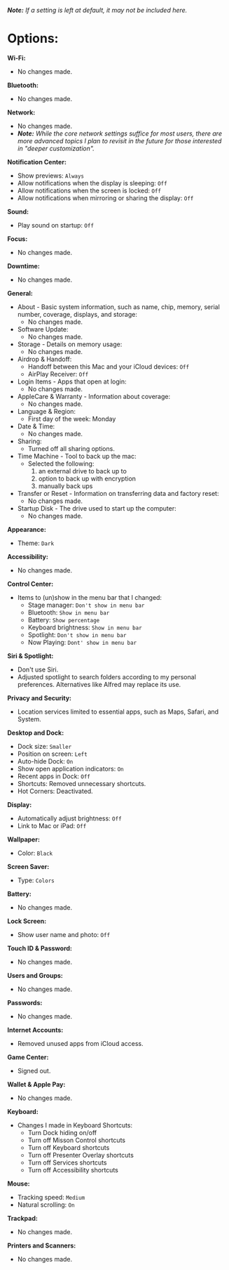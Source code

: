 _**Note:** If a setting is left at default, it may not be included here._

# Options:
**Wi-Fi:**
- No changes made.

**Bluetooth:**
- No changes made.

**Network:**
- No changes made.
- _**Note:** While the core network settings suffice for most users, there are more advanced topics I plan to revisit in the future for those interested in "deeper customization"._

**Notification Center:**
- Show previews: `Always`
- Allow notifications when the display is sleeping: `Off`
- Allow notifications when the screen is locked: `Off`
- Allow notifications when mirroring or sharing the display: `Off`

**Sound:**
- Play sound on startup: `Off`

**Focus:**
- No changes made.

**Downtime:**
- No changes made.

**General:**
- About - Basic system information, such as name, chip, memory, serial number, coverage, displays, and storage:
	- No changes made.
- Software Update: 
	- No changes made.
- Storage - Details on memory usage:
	- No changes made.
- Airdrop & Handoff:
    - Handoff between this Mac and your iCloud devices: `Off`
    - AirPlay Receiver: `Off`
- Login Items - Apps that open at login:
	- No changes made.
- AppleCare & Warranty - Information about coverage:
	- No changes made.
- Language & Region:
    - First day of the week: Monday
- Date & Time: 
	- No changes made.
- Sharing:
	- Turned off all sharing options.
- Time Machine - Tool to back up the mac:
	- Selected the following:
		1. an external drive to back up to
		2. option to back up with encryption
		3. manually back ups
- Transfer or Reset - Information on transferring data and factory reset:
	- No changes made.
- Startup Disk - The drive used to start up the computer:
	- No changes made.

**Appearance:**
- Theme: `Dark`

**Accessibility:**
- No changes made.

**Control Center:**
- Items to (un)show in the menu bar that I changed:
    - Stage manager: `Don't show in menu bar`
    - Bluetooth: `Show in menu bar`
    - Battery: `Show percentage`
    - Keyboard brightness: `Show in menu bar`
    - Spotlight: `Don't show in menu bar`
    - Now Playing: `Dont' show in menu bar`

**Siri & Spotlight:**
- Don't use Siri.
- Adjusted spotlight to search folders according to my personal preferences. Alternatives like Alfred may replace its use.

**Privacy and Security:**
- Location services limited to essential apps, such as Maps, Safari, and System.

**Desktop and Dock:**
- Dock size: `Smaller`
- Position on screen: `Left`
- Auto-hide Dock: `On`
- Show open application indicators: `On`
- Recent apps in Dock: `Off`
- Shortcuts: Removed unnecessary shortcuts.
- Hot Corners: Deactivated.

**Display:**
- Automatically adjust brightness: `Off`
- Link to Mac or iPad: `Off`

**Wallpaper:**
- Color: `Black`

**Screen Saver:**
- Type: `Colors`

**Battery:**
- No changes made.

**Lock Screen:**
- Show user name and photo: `Off`

**Touch ID & Password:**
- No changes made.

**Users and Groups:**
- No changes made.

**Passwords:**
- No changes made.

**Internet Accounts:**
- Removed unused apps from iCloud access.

**Game Center:**
- Signed out.

**Wallet & Apple Pay:**
- No changes made.

**Keyboard:**
- Changes I made in Keyboard Shortcuts:
	- Turn Dock hiding on/off 
	- Turn off Misson Control shortcuts 
	- Turn off Keyboard shortcuts 
	- Turn off Presenter Overlay shortcuts 
	- Turn off Services shortcuts 
	- Turn off Accessibility shortcuts

**Mouse:**
- Tracking speed: `Medium`
- Natural scrolling: `On`

**Trackpad:**
- No changes made.

**Printers and Scanners:**
- No changes made.
